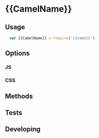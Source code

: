 # {{CamelName}}

## Usage
```js
  var {{CamelName}} = require('{{name}}')
```

## Options

### JS

### CSS

## Methods

## Tests

## Developing
